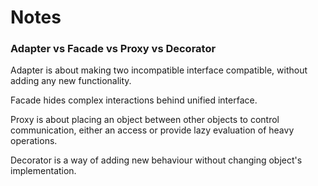 Notes
=====

### Adapter vs Facade vs Proxy vs Decorator

Adapter is about making two incompatible interface compatible, without 
adding any new functionality.

Facade hides complex interactions behind unified interface.

Proxy is about placing an object between other objects to control communication,
either an access or provide lazy evaluation of heavy operations.

Decorator is a way of adding new behaviour without changing object's implementation.
